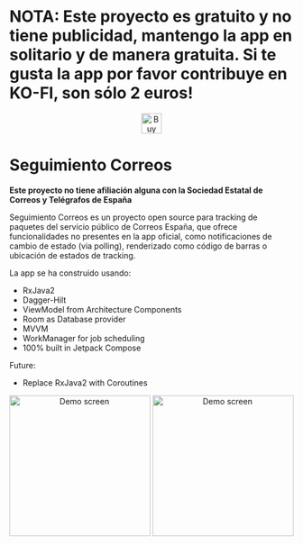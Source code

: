 
# NOTA: Este proyecto es gratuito y no tiene publicidad, mantengo la app en solitario y de manera gratuita. Si te gusta la app por favor contribuye en KO-FI, son sólo 2 euros!

<p align="center">
<a href='https://ko-fi.com/W7W31AP33' target='_blank'><img height='36' style='border:0px;height:36px;' src='https://storage.ko-fi.com/cdn/kofi3.png?v=3' border='0' alt='Buy Me a Coffee at ko-fi.com' /></a>
  </p>

# Seguimiento Correos

**Este proyecto no tiene afiliación alguna con la Sociedad Estatal de Correos y Telégrafos de España**


Seguimiento Correos es un proyecto open source para tracking de paquetes del servicio público de Correos España, que ofrece funcionalidades no presentes en la app oficial, como notificaciones de cambio de estado (via polling), renderizado como código de barras o ubicación de estados de tracking.


La app se ha construido usando:

* RxJava2
* Dagger-Hilt
* ViewModel from Architecture Components
* Room as Database provider
* MVVM
* WorkManager for job scheduling
* 100% built in Jetpack Compose

Future:
 * Replace RxJava2 with Coroutines

<p align="center">
  <img alt="Demo screen" src="./device-2018-04-20-134010.png" width="250" />
  <img alt="Demo screen" src="./device-2018-04-20-134016.png" width="250" />
</p>
